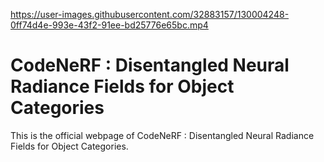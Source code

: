 

https://user-images.githubusercontent.com/32883157/130004248-0ff74d4e-993e-43f2-91ee-bd25776e65bc.mp4

# CodeNeRF : Disentangled Neural Radiance Fields for Object Categories

This is the official webpage of CodeNeRF : Disentangled Neural Radiance Fields for Object Categories.





